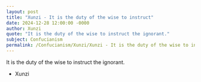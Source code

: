 ```yaml
---
layout: post
title: "Xunzi - It is the duty of the wise to instruct"
date: 2024-12-28 12:00:00 -0000
author: Xunzi
quote: "It is the duty of the wise to instruct the ignorant."
subject: Confucianism
permalink: /Confucianism/Xunzi/Xunzi - It is the duty of the wise to instruct
---
```


It is the duty of the wise to instruct the ignorant.

- Xunzi
